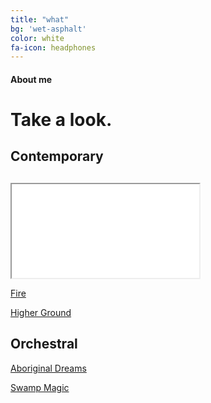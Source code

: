 ```yaml
---
title: "what"
bg: 'wet-asphalt'
color: white
fa-icon: headphones
---
```


#### About me

# Take a look.

## Contemporary

## <div class="icontain">
  <iframe src="//www.youtube.com/embed/yQx1kOOrM6w" allowfullscreen></iframe>
</div>

[Fire](https://www.youtube.com/watch?v=VMJlbrDlsXs)

[Higher Ground](https://www.youtube.com/watch?v=KQ-ksjASfss&list=PLI0JZcjnXOCGRYUAI6mm1T6h0_uPVpILb&index=2)

## Orchestral

[Aboriginal Dreams](https://www.youtube.com/watch?v=qrEcFtwr0pc)

[Swamp Magic](https://vimeo.com/47979043)
